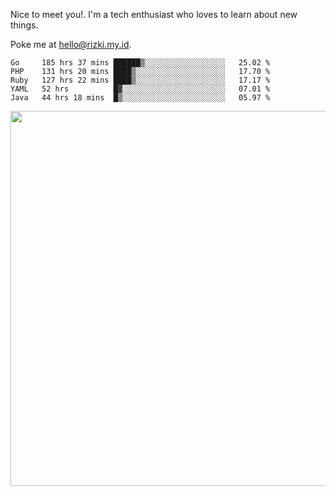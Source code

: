 Nice to meet you!. I'm a tech enthusiast who loves to learn about new things.

Poke me at hello@rizki.my.id.


<!--START_SECTION:waka-->
```text
Go     185 hrs 37 mins ██████▒░░░░░░░░░░░░░░░░░░   25.02 % 
PHP    131 hrs 20 mins ████▒░░░░░░░░░░░░░░░░░░░░   17.70 % 
Ruby   127 hrs 22 mins ████▒░░░░░░░░░░░░░░░░░░░░   17.17 % 
YAML   52 hrs          █▓░░░░░░░░░░░░░░░░░░░░░░░   07.01 % 
Java   44 hrs 18 mins  █▒░░░░░░░░░░░░░░░░░░░░░░░   05.97 % 
```
<!--END_SECTION:waka-->

<img src="https://wakatime.com/share/@ede1b5fe-26f6-497d-825a-950073cfc3ad/c06cf848-b878-4e08-bd28-44e364e9aa64.png" width="600" />
